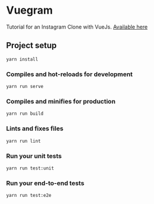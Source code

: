 # Vuegram

Tutorial for an Instagram Clone with VueJs. [Available here](https://medium.com/fullstackio/tutorial-build-an-instagram-clone-with-vue-js-and-cssgram-24a9f3de0408) 

## Project setup
```
yarn install
```

### Compiles and hot-reloads for development
```
yarn run serve
```

### Compiles and minifies for production
```
yarn run build
```

### Lints and fixes files
```
yarn run lint
```

### Run your unit tests
```
yarn run test:unit
```

### Run your end-to-end tests
```
yarn run test:e2e
```

